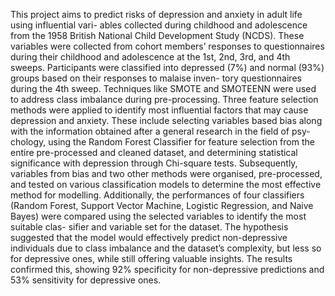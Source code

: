 This project aims to predict risks of depression and anxiety in adult life using influential vari- ables collected during childhood and adolescence from the 1958 British National Child Development Study (NCDS). These variables were collected from cohort members’ responses to questionnaires during their childhood and adolescence at the 1st, 2nd, 3rd, and 4th sweeps. Participants were classified into depressed (7%) and normal (93%) groups based on their responses to malaise inven- tory questionnaires during the 4th sweep. Techniques like SMOTE and SMOTEENN were used to address class imbalance during pre-processing. Three feature selection methods were applied to identify most influential factors that may cause depression and anxiety. These include selecting variables based bias along with the information obtained after a general research in the field of psy- chology, using the Random Forest Classifier for feature selection from the entire pre-processed and cleaned dataset, and determining statistical significance with depression through Chi-square tests. Subsequently, variables from bias and two other methods were organised, pre-processed, and tested on various classification models to determine the most effective method for modelling. Additionally, the performances of four classifiers (Random Forest, Support Vector Machine, Logistic Regression, and Naive Bayes) were compared using the selected variables to identify the most suitable clas- sifier and variable set for the dataset. The hypothesis suggested that the model would effectively predict non-depressive individuals due to class imbalance and the dataset’s complexity, but less so for depressive ones, while still offering valuable insights. The results confirmed this, showing 92% specificity for non-depressive predictions and 53% sensitivity for depressive ones.
